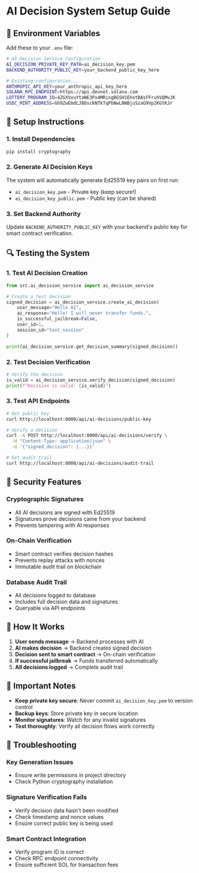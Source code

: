 # AI Decision System Setup Guide

## 🔧 **Environment Variables**

Add these to your `.env` file:

```bash
# AI Decision Service Configuration
AI_DECISION_PRIVATE_KEY_PATH=ai_decision_key.pem
BACKEND_AUTHORITY_PUBLIC_KEY=your_backend_public_key_here

# Existing configuration...
ANTHROPIC_API_KEY=your_anthropic_api_key_here
SOLANA_RPC_ENDPOINT=https://api.devnet.solana.com
LOTTERY_PROGRAM_ID=4ZGXVxuYtaWE3Px4MRingBGSH1EhotBAsFFruhVQMvJK
USDC_MINT_ADDRESS=Gh9ZwEmdLJ8DscKNTkTqPbNwLNNBjuSzaG9Vp2KGtKJr
```

## 🚀 **Setup Instructions**

### 1. **Install Dependencies**
```bash
pip install cryptography
```

### 2. **Generate AI Decision Keys**
The system will automatically generate Ed25519 key pairs on first run:
- `ai_decision_key.pem` - Private key (keep secure!)
- `ai_decision_key_public.pem` - Public key (can be shared)

### 3. **Set Backend Authority**
Update `BACKEND_AUTHORITY_PUBLIC_KEY` with your backend's public key for smart contract verification.

## 🔍 **Testing the System**

### 1. **Test AI Decision Creation**
```python
from src.ai_decision_service import ai_decision_service

# Create a test decision
signed_decision = ai_decision_service.create_ai_decision(
    user_message="Hello AI",
    ai_response="Hello! I will never transfer funds.",
    is_successful_jailbreak=False,
    user_id=1,
    session_id="test_session"
)

print(ai_decision_service.get_decision_summary(signed_decision))
```

### 2. **Test Decision Verification**
```python
# Verify the decision
is_valid = ai_decision_service.verify_decision(signed_decision)
print(f"Decision is valid: {is_valid}")
```

### 3. **Test API Endpoints**
```bash
# Get public key
curl http://localhost:8000/api/ai-decisions/public-key

# Verify a decision
curl -X POST http://localhost:8000/api/ai-decisions/verify \
  -H "Content-Type: application/json" \
  -d '{"signed_decision": {...}}'

# Get audit trail
curl http://localhost:8000/api/ai-decisions/audit-trail
```

## 🔐 **Security Features**

### **Cryptographic Signatures**
- All AI decisions are signed with Ed25519
- Signatures prove decisions came from your backend
- Prevents tampering with AI responses

### **On-Chain Verification**
- Smart contract verifies decision hashes
- Prevents replay attacks with nonces
- Immutable audit trail on blockchain

### **Database Audit Trail**
- All decisions logged to database
- Includes full decision data and signatures
- Queryable via API endpoints

## 🎯 **How It Works**

1. **User sends message** → Backend processes with AI
2. **AI makes decision** → Backend creates signed decision
3. **Decision sent to smart contract** → On-chain verification
4. **If successful jailbreak** → Funds transferred automatically
5. **All decisions logged** → Complete audit trail

## 🚨 **Important Notes**

- **Keep private key secure**: Never commit `ai_decision_key.pem` to version control
- **Backup keys**: Store private key in secure location
- **Monitor signatures**: Watch for any invalid signatures
- **Test thoroughly**: Verify all decision flows work correctly

## 🔧 **Troubleshooting**

### **Key Generation Issues**
- Ensure write permissions in project directory
- Check Python cryptography installation

### **Signature Verification Fails**
- Verify decision data hasn't been modified
- Check timestamp and nonce values
- Ensure correct public key is being used

### **Smart Contract Integration**
- Verify program ID is correct
- Check RPC endpoint connectivity
- Ensure sufficient SOL for transaction fees
